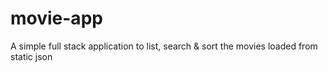 # movie-app
A simple full stack application to list, search &amp; sort the movies loaded from static json
